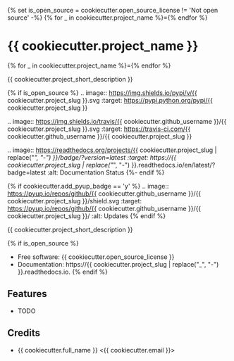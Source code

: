 {% set is_open_source = cookiecutter.open_source_license != 'Not open source' -%}
{% for _ in cookiecutter.project_name %}={% endfor %}
# {{ cookiecutter.project_name }}
{% for _ in cookiecutter.project_name %}={% endfor %}

{{ cookiecutter.project_short_description }}

{% if is_open_source %}
.. image:: https://img.shields.io/pypi/v/{{ cookiecutter.project_slug }}.svg
        :target: https://pypi.python.org/pypi/{{ cookiecutter.project_slug }}

.. image:: https://img.shields.io/travis/{{ cookiecutter.github_username }}/{{ cookiecutter.project_slug }}.svg
        :target: https://travis-ci.com/{{ cookiecutter.github_username }}/{{ cookiecutter.project_slug }}

.. image:: https://readthedocs.org/projects/{{ cookiecutter.project_slug | replace("_", "-") }}/badge/?version=latest
        :target: https://{{ cookiecutter.project_slug | replace("_", "-") }}.readthedocs.io/en/latest/?badge=latest
        :alt: Documentation Status
{%- endif %}

{% if cookiecutter.add_pyup_badge == 'y' %}
.. image:: https://pyup.io/repos/github/{{ cookiecutter.github_username }}/{{ cookiecutter.project_slug }}/shield.svg
     :target: https://pyup.io/repos/github/{{ cookiecutter.github_username }}/{{ cookiecutter.project_slug }}/
     :alt: Updates
{% endif %}


{{ cookiecutter.project_short_description }}

{% if is_open_source %}
* Free software: {{ cookiecutter.open_source_license }}
* Documentation: https://{{ cookiecutter.project_slug | replace("_", "-") }}.readthedocs.io.
{% endif %}

## Features

* TODO

## Credits
* {{ cookiecutter.full_name }} <{{ cookiecutter.email }}>
